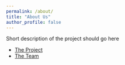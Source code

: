 ```yaml
---
permalink: /about/
title: "About Us"
author_profile: false
---
```


Short description of the project should go here

* [The Project](./project)
* [The Team](./team)